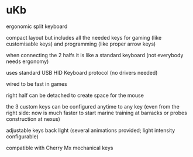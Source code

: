 # uKb
ergonomic split keyboard

compact layout but includes all the needed keys for gaming (like customisable keys) and programming (like proper arrow keys)

when connecting the 2 halfs it is like a standard keyboard (not everybody needs ergonomy)

uses standard USB HID Keyboard protocol (no drivers needed)

wired to be fast in games

right half can be detached to create space for the mouse

the 3 custom keys can be configured anytime to any key (even from the right side: now is much faster to start marine training at barracks or probes construction at nexus)

adjustable keys back light (several animations provided; light intensity configurable)

compatible with Cherry Mx mechanical keys


